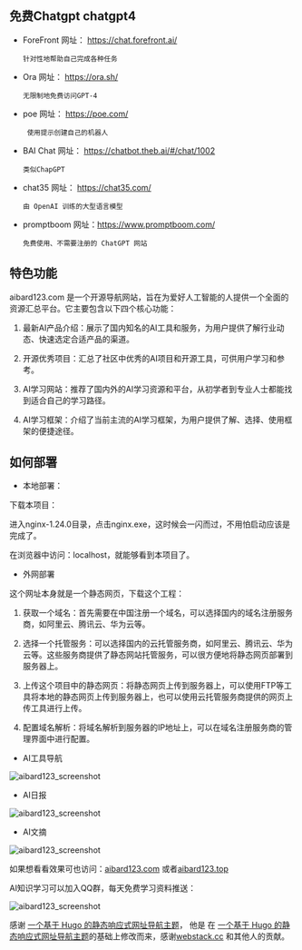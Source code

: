 

## 免费Chatgpt chatgpt4


- ForeFront 网址： https://chat.forefront.ai/
      
      针对性地帮助自己完成各种任务

- Ora 网址：  https://ora.sh/

      无限制地免费访问GPT-4

- poe 网址：  https://poe.com/
      
       使用提示创建自己的机器人
- BAI Chat 网址： https://chatbot.theb.ai/#/chat/1002
      
      类似ChapGPT
      
- chat35 网址： https://chat35.com/

      由 OpenAI 训练的大型语言模型
      
- promptboom 网址：https://www.promptboom.com/
      
      免费使用、不需要注册的 ChatGPT 网站


## 特色功能

aibard123.com 是一个开源导航网站，旨在为爱好人工智能的人提供一个全面的资源汇总平台。它主要包含以下四个核心功能：

1. 最新AI产品介绍：展示了国内知名的AI工具和服务，为用户提供了解行业动态、快速选定合适产品的渠道。

2. 开源优秀项目：汇总了社区中优秀的AI项目和开源工具，可供用户学习和参考。

3. AI学习网站：推荐了国内外的AI学习资源和平台，从初学者到专业人士都能找到适合自己的学习路径。

4. AI学习框架：介绍了当前主流的AI学习框架，为用户提供了解、选择、使用框架的便捷途径。


## 如何部署

- 本地部署：

下载本项目：

进入nginx-1.24.0目录，点击nginx.exe，这时候会一闪而过，不用怕启动应该是完成了。

在浏览器中访问：localhost，就能够看到本项目了。

- 外网部署

这个网址本身就是一个静态网页，下载这个工程：


1. 获取一个域名：首先需要在中国注册一个域名，可以选择国内的域名注册服务商，如阿里云、腾讯云、华为云等。

2. 选择一个托管服务：可以选择国内的云托管服务商，如阿里云、腾讯云、华为云等。这些服务商提供了静态网站托管服务，可以很方便地将静态网页部署到服务器上。

3. 上传这个项目中的静态网页：将静态网页上传到服务器上，可以使用FTP等工具将本地的静态网页上传到服务器上，也可以使用云托管服务商提供的网页上传工具进行上传。

4. 配置域名解析：将域名解析到服务器的IP地址上，可以在域名注册服务商的管理界面中进行配置。

- AI工具导航

![aibard123_screenshot](https://aibard123.com/assets/images/screenshot/shot.png)

- AI日报

![aibard123_screenshot](https://aibard123.com/assets/images/screenshot/aireport.png)

- AI文摘

![aibard123_screenshot](https://aibard123.com/assets/images/screenshot/aidigest.png)

如果想看看效果可也访问：[aibard123.com](https://aibard123.com/?github_web) 或者[aibard123.top](https://aibard123.top/?github_web)


AI知识学习可以加入QQ群，每天免费学习资料推送：

![aibard123_screenshot](https://aibard123.com/assets/images/screenshot/aibard123qqlogo.png)


感谢 [一个基于 Hugo 的静态响应式网址导航主题](https://github.com/shenweiyan/WebStack-Hugo)， 他是 在 [一个基于 Hugo 的静态响应式网址导航主题](https://github.com/shenweiyan/WebStack-Hugo)的基础上修改而来，感谢[webstack.cc](https://github.com/WebStackPage/WebStackPage.github.io) 和其他人的贡献。

